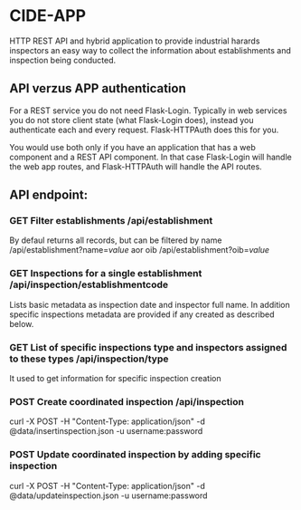 # CIDE-APP
HTTP REST API and hybrid application to provide industrial harards inspectors an easy way to collect the information about establishments and inspection being conducted.

## API verzus APP authentication
For a REST service you do not need Flask-Login. Typically in web services you do not store client state (what Flask-Login does), instead you authenticate each and every request. Flask-HTTPAuth does this for you.

You would use both only if you have an application that has a web component and a REST API component. In that case Flask-Login will handle the web app routes, and Flask-HTTPAuth will handle the API routes.

## API endpoint:
### GET Filter establishments /api/establishment
By defaul returns all records, but can be filtered by name /api/establishment?name=*value* aor oib /api/establishment?oib=*value*
### GET Inspections for a single establishment /api/inspection/establishmentcode
Lists basic metadata as inspection date and inspector full name.
In addition specific inspections metadata are provided if any created as described below.
### GET List of specific inspections type and inspectors assigned to these types /api/inspection/type
It used to get information for specific inspection creation
### POST Create coordinated inspection /api/inspection
curl -X POST -H "Content-Type: application/json" -d @data/insertinspection.json -u username:password
### POST Update coordinated inspection by adding specific inspection
curl -X POST -H "Content-Type: application/json" -d @data/updateinspection.json -u username:password

 
